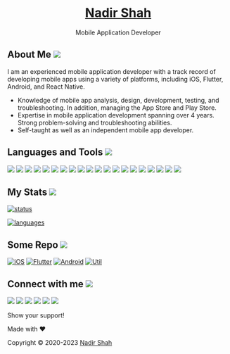 <h1 align="center">
  <a href="https://github.com/lonewolfnadhu">    
    Nadir Shah
  </a>
</h1>

<p align="center">
  Mobile Application Developer
</p>

## About Me [<img src="https://github.com/lonewolfnadhu/lonewolfnadhu/tree/main/Utils/Icons/auther-icon.png">](https://github.com/lonewolfnadhu)
I am an experienced mobile application developer with a track record of developing mobile apps using a variety of platforms, including iOS, Flutter, Android, and React Native.

- Knowledge of mobile app analysis, design, development, testing, and troubleshooting. In addition, managing the App Store and Play Store. 
- Expertise in mobile application development spanning over 4 years. Strong problem-solving and troubleshooting abilities.
- Self-taught as well as an independent mobile app developer.


## Languages and Tools [<img src="https://github.com/lonewolfnadhu/lonewolfnadhu/tree/main/Utils/Icons/extras-icon.png">](https://github.com/lonewolfnadhu)
[<img src="https://github.com/lonewolfnadhu/lonewolfnadhu/tree/main/Utils/Icons/xcode-icon.png">](https://github.com/lonewolfnadhu)
[<img src="https://github.com/lonewolfnadhu/lonewolfnadhu/tree/main/Utils/Icons/swift-icon.png">](https://github.com/lonewolfnadhu)
[<img src="https://github.com/lonewolfnadhu/lonewolfnadhu/tree/main/Utils/Icons/android-studio-icon.png">](https://github.com/lonewolfnadhu)
[<img src="https://github.com/lonewolfnadhu/lonewolfnadhu/tree/main/Utils/Icons/eclipse-icon.png">](https://github.com/lonewolfnadhu)
[<img src="https://github.com/lonewolfnadhu/lonewolfnadhu/tree/main/Utils/Icons/java-icon.png">](https://github.com/lonewolfnadhu)
[<img src="https://github.com/lonewolfnadhu/lonewolfnadhu/tree/main/Utils/Icons/dart-icon.png">](https://github.com/lonewolfnadhu)
[<img src="https://github.com/lonewolfnadhu/lonewolfnadhu/tree/main/Utils/Icons/vs-code-icon.png">](https://github.com/lonewolfnadhu)
[<img src="https://github.com/lonewolfnadhu/lonewolfnadhu/tree/main/Utils/Icons/sublime-icon.png">](https://github.com/lonewolfnadhu)
[<img src="https://github.com/lonewolfnadhu/lonewolfnadhu/tree/main/Utils/Icons/netbeans-icon.png">](https://github.com/lonewolfnadhu)
[<img src="https://github.com/lonewolfnadhu/lonewolfnadhu/tree/main/Utils/Icons/react-native-icon.png">](https://github.com/lonewolfnadhu)
[<img src="https://github.com/lonewolfnadhu/lonewolfnadhu/tree/main/Utils/Icons/java-script-icon.png">](https://github.com/lonewolfnadhu)
[<img src="https://github.com/lonewolfnadhu/lonewolfnadhu/tree/main/Utils/Icons/pycharm-icon.png">](https://github.com/lonewolfnadhu)
[<img src="https://github.com/lonewolfnadhu/lonewolfnadhu/tree/main/Utils/Icons/python-icon.png">](https://github.com/lonewolfnadhu)
[<img src="https://github.com/lonewolfnadhu/lonewolfnadhu/tree/main/Utils/Icons/git-icon.png">](https://github.com/lonewolfnadhu)
[<img src="https://github.com/lonewolfnadhu/lonewolfnadhu/tree/main/Utils/Icons/postman-icon.png">](https://github.com/lonewolfnadhu)
[<img src="https://github.com/lonewolfnadhu/lonewolfnadhu/tree/main/Utils/Icons/firebase-icon.png">](https://github.com/lonewolfnadhu)
[<img src="https://github.com/lonewolfnadhu/lonewolfnadhu/tree/main/Utils/Icons/linux-icon.png">](https://github.com/lonewolfnadhu)
[<img src="https://github.com/lonewolfnadhu/lonewolfnadhu/tree/main/Utils/Icons/google-sheet-icon.png">](https://github.com/lonewolfnadhu)
[<img src="https://github.com/lonewolfnadhu/lonewolfnadhu/tree/main/Utils/Icons/google-doc-icon.png">](https://github.com/lonewolfnadhu)
[<img src="https://github.com/lonewolfnadhu/lonewolfnadhu/tree/main/Utils/Icons/terminal-icon.png">](https://github.com/lonewolfnadhu)


## My Stats [<img src="https://github.com/lonewolfnadhu/lonewolfnadhu/tree/main/Utils/Icons/install-icon.png">](https://github.com/lonewolfnadhu)
[![status](https://github-readme-stats.vercel.app/api?username=lonewolfnadhu&show_icons=true&theme=radical)](https://github.com/lonewolfnadhu)

[![languages](https://github-readme-stats.vercel.app/api/top-langs/?username=lonewolfnadhu&langs_count=8&layout=compact)](https://github.com/lonewolfnadhu)


## Some Repo [<img src="https://github.com/lonewolfnadhu/lonewolfnadhu/tree/main/Utils/Icons/repository-icon.png">](https://github.com/lonewolfnadhu)
[![iOS](https://github-readme-stats.vercel.app/api/pin/?username=lonewolfnadhu&repo=iOS)](https://github.com/lonewolfnadhu/iOS)
[![Flutter](https://github-readme-stats.vercel.app/api/pin/?username=lonewolfnadhu&repo=Flutter)](https://github.com/lonewolfnadhu/Flutter)
[![Android](https://github-readme-stats.vercel.app/api/pin/?username=lonewolfnadhu&repo=Android)](https://github.com/lonewolfnadhu/Android)
[![Util](https://github-readme-stats.vercel.app/api/pin/?username=lonewolfnadhu&repo=Utils)](https://github.com/lonewolfnadhu/lonewolfnadhu/tree/main/Utils)


## Connect with me [<img src="https://github.com/lonewolfnadhu/lonewolfnadhu/tree/main/Utils/Icons/projects-icon.png">](https://github.com/lonewolfnadhu)
[<img src="https://github.com/lonewolfnadhu/lonewolfnadhu/tree/main/Utils/Icons/telegram-icon.png">](https://t.me/lonewolfnadhu)
[<img src="https://github.com/lonewolfnadhu/lonewolfnadhu/tree/main/Utils/Icons/instagram-icon.png">](https://www.instagram.com/lonewolfnadhu/)
[<img src="https://github.com/lonewolfnadhu/lonewolfnadhu/tree/main/Utils/Icons/whatsapp-icon.png">](https://api.whatsapp.com/send?phone=07442013458&lang=en)
[<img src="https://github.com/lonewolfnadhu/lonewolfnadhu/tree/main/Utils/Icons/linkedin-icon.png">](https://www.linkedin.com/in/lonewolfnadhu/)
[<img src="https://github.com/lonewolfnadhu/lonewolfnadhu/tree/main/Utils/Icons/facebook-icon.png">](https://www.facebook.com/lonewolfnadhu/)
[<img src="https://github.com/lonewolfnadhu/lonewolfnadhu/tree/main/Utils/Icons/github-icon.png">](https://github.com/lonewolfnadhu)


Show your support!


Made with ❤️


Copyright © 2020-2023 [Nadir Shah](https://linktr.ee/lonewolfnadhu)
